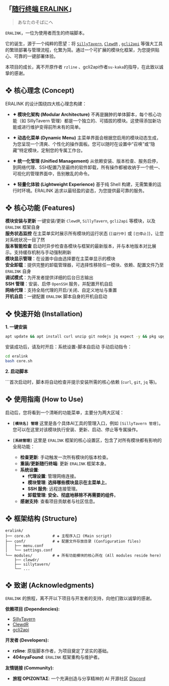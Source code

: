 ##  「[随行终端 ERALINK](https://discord.com/channels/1291925535324110879/1385183883540303872/1385183883540303872)」
> あなたのそばにへ

`ERALINK`，一位为使用者而生的终端脚本。

它的诞生，源于一个纯粹的愿望：将 [`SillyTavern`](https://github.com/SillyTavern/SillyTavern), [`ClewdR`](https://discord.com/channels/1291925535324110879/1374353271484973066/1374353271484973066) , [`gcli2api`](https://github.com/su-kaka/gcli2api) 等强大工具的繁琐部署与管理流程，化繁为简。通过一个可扩展的模块化框架，为您提供贴心、可靠的一键部署体验。

本项目的成长，离不开原作者 `rzline` 、gcli2api作者`su-kaka`的指导，在此致以诚挚的感谢。

## ❖ 核心理念 (Concept)

ERALINK 的设计围绕四大核心理念构建：

*   **✦ 模块化架构 (Modular Architecture)**
    不再是臃肿的单体脚本，每个核心功能（如 SillyTavern 管理）都是一个独立的、可插拔的模块。这使得添加新功能或进行维护变得前所未有的简单。

*   **✦ 动态化菜单 (Dynamic Menu)**
    主菜单界面会根据您启用的模块动态生成，为您呈现一个清爽、个性化的操作面板。您可以随时在设置中“召唤”或“隐藏”特定模块，定制您的专属工作台。

*   **✦ 统一化管理 (Unified Management)**
    从依赖安装、版本检查、服务启停，到网络代理、SSH配置乃至最终的软件卸载，所有操作都被收纳于一个统一、可视化的管理界面中，告别散乱的命令。

*   **✦ 轻量化体验 (Lightweight Experience)**
    基于纯 Shell 构建，无需繁重的运行时环境。ERALINK 追求以最轻盈的姿态，为您提供最可靠的服务。

## ❖ 核心功能 (Features)

**模块安装与更新** 一键安装/更新 `ClewdR`, `SillyTavern`, `gcli2api` 等模块，以及 `ERALINK` 框架自身  
**服务状态监控**   在主菜单实时展示所有模块的运行状态 (`[运行中]` 或 `[已停止]`)，让您对系统状况一目了然  
**版本智能检查**   启动时异步检查各模块与框架的最新版本，并与本地版本对比展示。支持缓存机制与手动强制刷新  
**模块显示管理**：在设置中自由选择要在主菜单显示的模块  
**安全卸载**：提供完整的卸载管理器，可选择性移除任一模块、依赖、配置文件乃至 `ERALINK` 自身  
**调试模式**：为开发者提供详细的后台日志输出  
**SSH 管理**：安装、启停 `OpenSSH` 服务，并配置开机自启  
**网络代理**：支持全局代理的开启/关闭、自定义地址与重置  
**开机自启**：一键配置 `ERALINK` 脚本自身的开机自启动  

## ❖ 快速开始 (Installation)

**1. 一键安装**

```bash
apt update && apt install curl unzip git nodejs jq expect -y && pkg upgrade -y && curl -L -o install.sh.tmp -C - https://github.com/404nyaFound/eralink/releases/latest/download/install.sh && mv -f install.sh.tmp install.sh && chmod +x install.sh && ./install.sh || { echo "安装过程中出错"; rm -f install.sh.tmp; exit 1; }
```
安装成功后，请及时开启：系统设置-脚本自启动
手动启动指令：
```bash
cd eralink
bash core.sh
```

**2. 启动脚本**


```首次启动时，脚本将自动检查并提示安装所需的核心依赖 (`curl`, `git`, `jq` 等)。

## ❖ 使用指南 (How to Use)

启动后，您将看到一个清晰的功能菜单，主要分为两大区域：

*   **`[模块名] 管理`**
    这里是各个具体AI工具的管理入口，例如 `[SillyTavern 管理]`。您可以在这里对该模块执行安装、更新、启动、停止等专属操作。

*   **`[系统管理]`**
    这里是 `ERALINK` 框架的核心设置区，包含了对所有模块都有影响的全局功能：
    - **检查更新**: 手动触发一次所有模块的版本检查。
    - **重装/更新随行终端**: 更新 `ERALINK` 框架本身。
    - **系统设置**:
        - **代理设置**: 管理网络连接。
        - **模块管理**: **选择哪些模块显示在主菜单上**。
        - **SSH 服务**: 远程连接管理。
        - **卸载管理**: **安全、彻底地移除不再需要的组件**。
    - **感谢支持**: 查看项目贡献者与社区信息。

## ❖ 框架结构 (Structure)
```
eralink/
├── core.sh          # ❖ 主程序入口 (Main script)
├── conf/            # ❖ 配置文件存放目录 (Configuration files)
│   ├── menu.conf
│   └── settings.conf
└── modules/         # ❖ 所有功能模块的核心所在 (All modules reside here)
    ├── clewdr/
    ├── sillytavern/
    └── ...
```

## ❖ 致谢 (Acknowledgments)

`ERALINK` 的旅程，离不开以下项目与开发者的支持，向他们致以诚挚的感谢。

**依赖项目 (Dependencies):**
*   [SillyTavern](https://github.com/SillyTavern/SillyTavern)
*   [ClewdR](https://github.com/Xerxes-2/clewdr)
*   [gcli2api](https://github.com/su-kaka/gcli2api)

**开发者 (Developers):**
*   **rzline**: 原版脚本作者，为项目奠定了坚实的基础。
*   **404nyaFound**: `ERALINK` 框架重构与维护者。

**友情链接 (Community):**
*   **旅程 ΟΡΙΖΟΝΤΑΣ**: 一个充满创造与分享精神的 AI 开源社区 [Discord](https://discord.gg/elysianhorizon)
